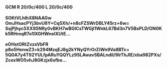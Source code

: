 #### GCM R 20/0c/400 L 20/0c/400
**SOKtVLhlhX8NAAGw**<br/>**OmJHsacPYj3bvU8Y+Cq5Xh/+n8cFZSWrDBLY45rz+6w=**<br/>**SsjPjhyc5XX95NRy0vBKH7wBGlCsTWGjI1WnkL67Bd3n7V5BxPLD/ON0Kk5RHroqR7o1IXGHWnelXUtE...**<br/><br/>
**eOHstORtZvzsVbFR**<br/>**p8o5HenwZ3+k294MzqEJ8g2kYNyQYrOrZiWn9Va8BTc=**<br/>**5Q0A7y4T92YULfpARuYQQYLz9SLAwavSBALndil/9lrThJlE/xba982PXs/ZcexWO5vhJ8GKzjx6sfbe...**